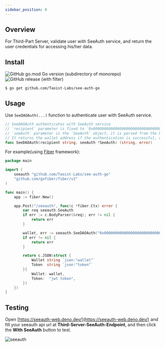 ```yaml
---
sidebar_position: 0
---
```


## Overview

For Third-Part Server, validate user with SeeAuth service, and return the user credentials for accessing his/her data.

## Install

![GitHub go.mod Go version (subdirectory of monorepo)](https://img.shields.io/github/go-mod/go-version/Taoist-Labs/see-auth-go)
![GitHub release (with filter)](https://img.shields.io/github/v/release/Taoist-Labs/see-auth-go)

```shell
$ go get github.com/Taoist-Labs/see-auth-go
```

## Usage

Use `SeeDAOAuth(...)` function to authenticate user with SeeAuth service.

```go
// SeeDAOAuth authenticates with SeeAuth service
// `recipient` parameter is fixed to `0x0000000000000000000000000000000000000000`
// `seeAuth` parameter is the `SeeAuth` object, it is parsed from the http request body.
// It returns the wallet address if the authentication is successful, otherwise it returns an error
func SeeDAOAuth(recipient string, seeAuth *SeeAuth) (string, error)
```

For example(using [Fiber](https://gofiber.io/) framework):

```go
package main

import (
	seeauth "github.com/Taoist-Labs/see-auth-go"
	"github.com/gofiber/fiber/v2"
)

func main() {
	app := fiber.New()

    app.Post("/seeauth", func(c *fiber.Ctx) error {
        var req seeauth.SeeAuth
        if err := c.BodyParser(&req); err != nil {
            return err
        }

        wallet, err := seeauth.SeeDAOAuth("0x0000000000000000000000000000000000000000", &req)
        if err != nil {
            return err
        }

        return c.JSON(struct {
            Wallet string `json:"wallet"`
            Token  string `json:"token"`
        }{
            Wallet: wallet,
            Token:  "jwt token",
        })
    })
}
```

## Testing

Open [https://seeauth-web.deno.dev/](https://seeauth-web.deno.dev/) and fill your seeauth api url at **Third-Server-SeeAuth-Endpoint**, and then click the **With SeeAuth** button to test.

![seeauth](https://docs.seedao.tech/img/seeauth.png)
